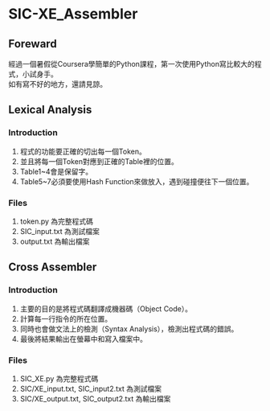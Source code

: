 # SIC-XE_Assembler

## Foreward  

經過一個暑假從Coursera學簡單的Python課程，第一次使用Python寫比較大的程式，小試身手。  
如有寫不好的地方，還請見諒。

## Lexical Analysis  

### Introduction  

1. 程式的功能要正確的切出每一個Token。
2. 並且將每一個Token對應到正確的Table裡的位置。  
3. Table1~4會是保留字。  
4. Table5~7必須要使用Hash Function來做放入，遇到碰撞便往下一個位置。  

### Files  

1. token.py 為完整程式碼
2. SIC_input.txt 為測試檔案
3. output.txt 為輸出檔案

## Cross Assembler

### Introduction

1. 主要的目的是將程式碼翻譯成機器碼（Object Code）。  
2. 計算每一行指令的所在位置。  
3. 同時也會做文法上的檢測（Syntax Analysis），檢測出程式碼的錯誤。  
4. 最後將結果輸出在螢幕中和寫入檔案中。  

### Files 

1. SIC_XE.py 為完整程式碼
2. SIC/XE_input.txt, SIC_input2.txt 為測試檔案
3. SIC/XE_output.txt, SIC_output2.txt 為輸出檔案
